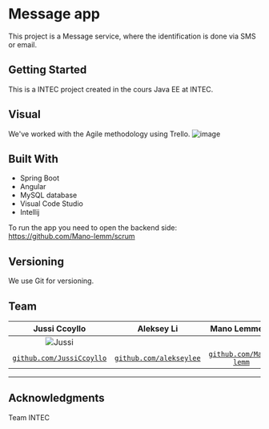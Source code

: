 # Message app

This project is a Message service, where the identification is done via SMS or email.

## Getting Started

This is a INTEC project created in the cours Java EE at INTEC.

## Visual
We've worked with the Agile methodology using Trello.
![image](https://github.com/JussiCcoyllo/message_app/assets/46483286/1d416e03-e5c4-4f40-82ea-888ccf3a5a36)
 
 
## Built With
- Spring Boot
- Angular
- MySQL database
- Visual Code Studio
- Intellij
 
To run the app you need to open the backend side:
https://github.com/Mano-lemm/scrum

## Versioning
We use Git for versioning.  

## Team

|  Jussi Ccoyllo | Aleksey Li | Mano Lemmens | Halil Haykul |
| :---: |:---:| :---:|  :---:|
| ![Jussi](https://avatars1.githubusercontent.com/u/46483286?s=200&v=4)|  |  |  |
| <a href="https://github.com/JussiCcoyllo" target="_blank">`github.com/JussiCcoyllo`</a> | <a href="https://github.com/alekseylee" target="_blank">`github.com/alekseylee`</a> | <a href="https://github.com/Mano-lemm" target="_blank">`github.com/Mano-lemm`</a>  | <a href="https://github.com/haykul" target="_blank">`github.com/haykul`</a> |

---

## Acknowledgments

Team INTEC



